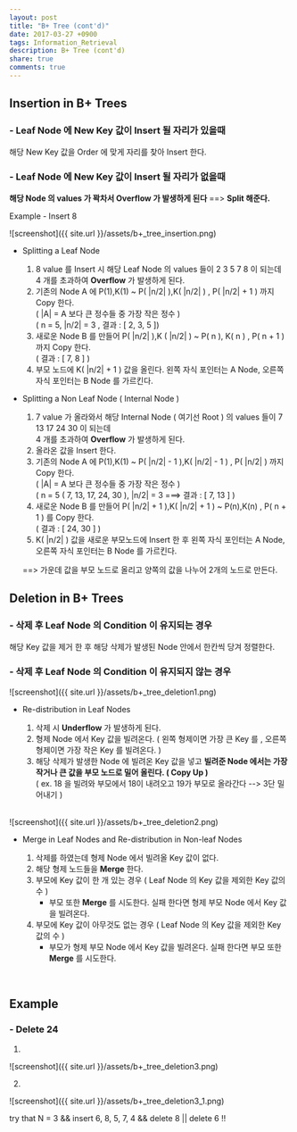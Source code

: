 ```yaml
---
layout: post
title: "B+ Tree (cont'd)"
date: 2017-03-27 +0900
tags: Information_Retrieval
description: B+ Tree (cont'd)
share: true
comments: true
---
```


Insertion in B+ Trees
------------
### - Leaf Node 에 New Key 값이 Insert 될 자리가 있을때
해당 New Key 값을 Order 에 맞게 자리를 찾아 Insert 한다.

### - Leaf Node 에 New Key 값이 Insert 될 자리가 없을때
**해당 Node 의 values 가 꽉차서 Overflow 가 발생하게 된다** ==> **Split 해준다.**<br>

Example - Insert 8<br>

![screenshot]({{ site.url }}/assets/b+_tree_insertion.png)

- Splitting a Leaf Node
	1. 8 value 를 Insert 시 해당 Leaf Node 의 values 들이 2 3 5 7 8 이 되는데<br>4 개를 초과하여 **Overflow** 가 발생하게 된다.
	2. 기존의 Node A 에 P(1),K(1) ~ P( |n/2| ),K( |n/2| ) , P( |n/2| + 1 ) 까지 Copy 한다.<br>( |A| = A 보다 큰 정수들 중 가장 작은 정수 )<br>( n = 5, |n/2| = 3 , 결과 : [ 2, 3, 5 ])
	3. 새로운 Node B 를 만들어 P( |n/2| ),K ( |n/2| ) ~ P( n ), K( n ) , P( n + 1 ) 까지 Copy 한다.<br>( 결과 : [ 7, 8 ] )
	4. 부모 노드에 K( |n/2| + 1 ) 값을 올린다. 왼쪽 자식 포인터는 A Node, 오른쪽 자식 포인터는 B Node 를 가르킨다.


- Splitting a Non Leaf Node ( Internal Node ) 

	1. 7 value 가 올라와서 해당 Internal Node ( 여기선 Root ) 의 values 들이 7 13 17 24 30 이 되는데 <br>4 개를 초과하여 **Overflow** 가 발생하게 된다.
	2. 올라온 값을 Insert 한다.
	3. 기존의 Node A 에 P(1),K(1) ~ P( |n/2| - 1 ),K( |n/2| - 1 ) , P( |n/2| ) 까지 Copy 한다.<br>( |A| = A 보다 큰 정수들 중 가장 작은 정수 )<br>( n = 5 ( 7, 13, 17, 24, 30 ), |n/2| = 3 ===> 결과 : [ 7, 13 ] )
	4. 새로운 Node B 를 만들어 P( |n/2| + 1 ),K( |n/2| + 1 ) ~ P(n),K(n) , P( n + 1 ) 를 Copy 한다.<br>( 결과 : [ 24, 30 ] )
	5. K( |n/2| ) 값을 새로운 부모노드에 Insert 한 후 왼쪽 자식 포인터는 A Node, 오른쪽 자식 포인터는 B Node 를 가르킨다.

	==> 가운데 값을 부모 노드로 올리고 양쪽의 값을 나누어 2개의 노드로 만든다.

Deletion in B+ Trees
------------
### - 삭제 후 Leaf Node 의 Condition 이 유지되는 경우
해당 Key 값을 제거 한 후 해당 삭제가 발생된 Node 안에서 한칸씩 당겨 정렬한다.
### - 삭제 후 Leaf Node 의 Condition 이 유지되지 않는 경우

![screenshot]({{ site.url }}/assets/b+_tree_deletion1.png)

- Re-distribution in Leaf Nodes
	
	1. 삭제 시 **Underflow** 가 발생하게 된다.
	2. 형제 Node 에서 Key 값을 빌려온다. ( 왼쪽 형제이면 가장 큰 Key 를 , 오른쪽 형제이면 가장 작은 Key 를 빌려온다. )
	3. 해당 삭제가 발생한 Node 에 빌려온 Key 값을 넣고 **빌려준 Node 에서는 가장 작거나 큰 값을 부모 노드로 밀어 올린다. ( Copy Up )**<br>( ex. 18 을 빌려와 부모에서 18이 내려오고 19가 부모로 올라간다 --> 3단 밀어내기 )

	<br>

![screenshot]({{ site.url }}/assets/b+_tree_deletion2.png)

- Merge in Leaf Nodes and Re-distribution in Non-leaf Nodes

	1. 삭제를 하였는데 형제 Node 에서 빌려올 Key 값이 없다.
	2. 해당 형제 노드들을 **Merge** 한다.
	3. 부모에 Key 값이 한 개 있는 경우 ( Leaf Node 의 Key 값을 제외한 Key 값의 수 )
		- 부모 또한 **Merge** 를 시도한다. 실패 한다면 형제 부모 Node 에서 Key 값을 빌려온다.
	4. 부모에 Key 값이 아무것도 없는 경우 ( Leaf Node 의 Key 값을 제외한 Key 값의 수 )
		- 부모가 형제 부모 Node 에서 Key 값을 빌려온다. 실패 한다면 부모 또한 **Merge** 를 시도한다.

<br>

Example
--------------
### - Delete 24
1.
![screenshot]({{ site.url }}/assets/b+_tree_deletion3.png)


2.
![screenshot]({{ site.url }}/assets/b+_tree_deletion3_1.png)


try that N = 3 && insert 6, 8, 5, 7, 4 && delete 8 || delete 6 !!

